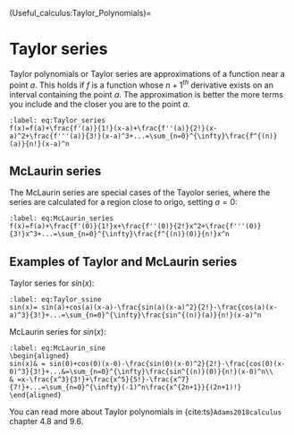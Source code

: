 (Useful_calculus:Taylor_Polynomials)=
# Taylor series

Taylor polynomials or Taylor series are approximations of a function near a point $a$. This holds if  $f$ is a function whose $n+1^{th}$ derivative exists on an interval containing the point $a$. The approximation is better the more terms you include and the closer you are to the point $a$. 

```{math}
:label: eq:Taylor_series
f(x)=f(a)+\frac{f'(a)}{1!}(x-a)+\frac{f''(a)}{2!}(x-a)^2+\frac{f'''(a)}{3!}(x-a)^3+...=\sum_{n=0}^{\infty}\frac{f^{(n)}(a)}{n!}(x-a)^n
```

## McLaurin series
The McLaurin series are special cases of the Tayolor series, where the series are calculated for a region close to origo, setting $a=0$:

```{math}
:label: eq:McLaurin_series
f(x)=f(a)+\frac{f'(0)}{1!}x+\frac{f''(0)}{2!}x^2+\frac{f'''(0)}{3!}x^3+...=\sum_{n=0}^{\infty}\frac{f^{(n)}(0)}{n!}x^n
```

## Examples of Taylor and McLaurin series
Taylor series for $sin(x)$:

```{math}
:label: eq:Taylor_ssine
sin(x)= sin(a)+cos(a)(x-a)-\frac{sin(a)(x-a)^2}{2!}-\frac{cos(a)(x-a)^3}{3!}+...=\sum_{n=0}^{\infty}\frac{sin^{(n)}(a)}{n!}(x-a)^n
```

McLaurin series for $sin(x)$:

```{math}
:label: eq:McLaurin_sine
\begin{aligned}
sin(x)& = sin(0)+cos(0)(x-0)-\frac{sin(0)(x-0)^2}{2!}-\frac{cos(0)(x-0)^3}{3!}+...&=\sum_{n=0}^{\infty}\frac{sin^{(n)}(0)}{n!}(x-0)^n\\
& =x-\frac{x^3}{3!}+\frac{x^5}{5!}-\frac{x^7}{7!}+...=\sum_{n=0}^{\infty}(-1)^n\frac{x^{2n+1}}{(2n+1)!}
\end{aligned}
```

You can read more about Taylor polynomials in {cite:ts}`Adams2018calculus` chapter 4.8 and 9.6.

